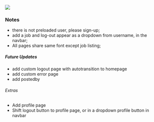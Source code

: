 
![](https://res.cloudinary.com/playrey/image/upload/v1570149029/favicon_xp1wb2.ico)
### Notes
- there is not preloaded user, please sign-up; 
- add a job and log-out appear as a dropdown from username, in the navbar;
- All pages share same font except job listing;


##### Future Updates
- add custom logout page with autotransition to homepage
- add custom error page
- add postedby

###### Extras
- Add profile page
- Shift logout button to profile page, or in a dropdown profile button in navbar




